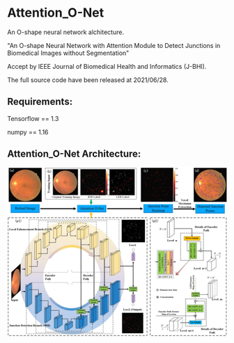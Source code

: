 # Attention_O-Net

An O-shape neural network alchitecture.

"An O-shape Neural Network with Attention Module to Detect Junctions in Biomedical Images without Segmentation"


Accept by IEEE Journal of Biomedical Health and Informatics (J-BHI).

The full source code have been released at 2021/06/28.


## Requirements:

Tensorflow  == 1.3

numpy == 1.16




## Attention_O-Net Architecture:

![images](https://github.com/zyqhnu/Images_for_Attention_O-Net/blob/main/fig2.jpg)
